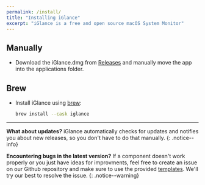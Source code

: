 ```yaml
---
permalink: /install/
title: "Installing iGlance"
excerpt: "iGlance is a free and open source macOS System Monitor"
---
```


## Manually

- Download the iGlance.dmg from [Releases](https://github.com/iglance/iGlance/releases) and manually move the app into the applications folder.

## Brew

- Install iGlance using [brew](https://brew.sh/):

    ```bash
    brew install --cask iglance
    ```

---

**What about updates?** iGlance automatically checks for updates and notifies you about new releases, so you don't have to do that manually.
{: .notice--info}

**Encountering bugs in the latest version?** If a component doesn't work properly or you just have ideas for improvments, feel free to create an issue on our Github repository and make sure to use the provided [templates](https://github.com/iglance/iGlance/issues/new/choose). We'll try our best to resolve the issue.
{: .notice--warning}
